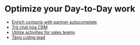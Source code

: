 # Optimize your Day-to-Day work

* [Enrich contacts with partner autocomplete](optimize/partner_autocomplete.md)
* [Trò chơi hóa CRM](optimize/gamification.md)
* [Utilize activities for sales teams](optimize/utilize_activities.md)
* [Tăng cường lead](optimize/lead_enrichment.md)
